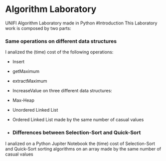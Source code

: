 # Algorithm Laboratory
 UNIFI Algorithm Laboratory made in Python
#Introduction
 This Laboratory work is composed by two parts:
 ### Same operations on different data structures
 I analized the (time) cost of the following operations:
  - Insert
  - getMaximum
  - extractMaximum
  - IncreaseValue
 on three different data structures:
  - Max-Heap
  - Unordered Linked List
  - Ordered Linked List
 made by the same number of casual values
 
- ### Differences between Selection-Sort and Quick-Sort
I analized on a Python Jupiter Notebook the (time) cost of Selection-Sort and Quick-Sort sorting algorithms on an array made by the same number of casual values
